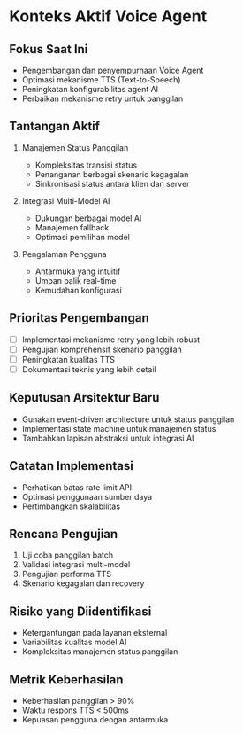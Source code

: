 # Konteks Aktif Voice Agent

## Fokus Saat Ini
- Pengembangan dan penyempurnaan Voice Agent
- Optimasi mekanisme TTS (Text-to-Speech)
- Peningkatan konfigurabilitas agent AI
- Perbaikan mekanisme retry untuk panggilan

## Tantangan Aktif
1. Manajemen Status Panggilan
   - Kompleksitas transisi status
   - Penanganan berbagai skenario kegagalan
   - Sinkronisasi status antara klien dan server

2. Integrasi Multi-Model AI
   - Dukungan berbagai model AI
   - Manajemen fallback
   - Optimasi pemilihan model

3. Pengalaman Pengguna
   - Antarmuka yang intuitif
   - Umpan balik real-time
   - Kemudahan konfigurasi

## Prioritas Pengembangan
- [ ] Implementasi mekanisme retry yang lebih robust
- [ ] Pengujian komprehensif skenario panggilan
- [ ] Peningkatan kualitas TTS
- [ ] Dokumentasi teknis yang lebih detail

## Keputusan Arsitektur Baru
- Gunakan event-driven architecture untuk status panggilan
- Implementasi state machine untuk manajemen status
- Tambahkan lapisan abstraksi untuk integrasi AI

## Catatan Implementasi
- Perhatikan batas rate limit API
- Optimasi penggunaan sumber daya
- Pertimbangkan skalabilitas

## Rencana Pengujian
1. Uji coba panggilan batch
2. Validasi integrasi multi-model
3. Pengujian performa TTS
4. Skenario kegagalan dan recovery

## Risiko yang Diidentifikasi
- Ketergantungan pada layanan eksternal
- Variabilitas kualitas model AI
- Kompleksitas manajemen status panggilan

## Metrik Keberhasilan
- Keberhasilan panggilan > 90%
- Waktu respons TTS < 500ms
- Kepuasan pengguna dengan antarmuka 